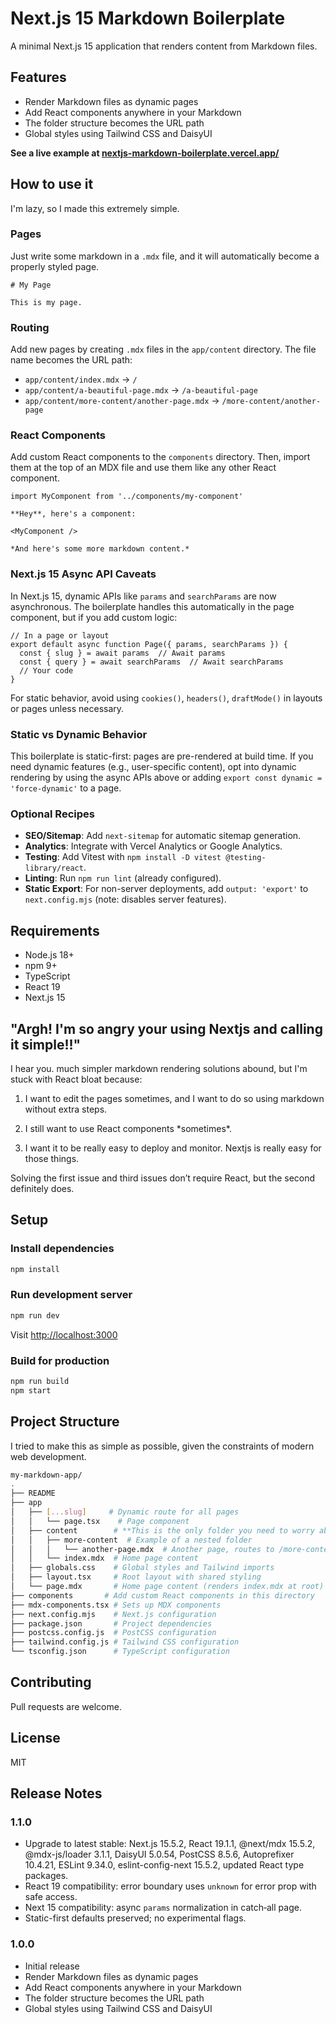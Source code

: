 # Next.js 15 Markdown Boilerplate

A minimal Next.js 15 application that renders content from Markdown files.

## Features

- Render Markdown files as dynamic pages
- Add React components anywhere in your Markdown
- The folder structure becomes the URL path
- Global styles using Tailwind CSS and DaisyUI

**See a live example at [nextjs-markdown-boilerplate.vercel.app/](https://nextjs-markdown-boilerplate.vercel.app/)**

## How to use it

I'm lazy, so I made this extremely simple.

### Pages

Just write some markdown in a `.mdx` file, and it will automatically become a properly styled page.

```mdx
# My Page

This is my page.
```

### Routing

Add new pages by creating `.mdx` files in the `app/content` directory. The file name becomes the URL path:

- `app/content/index.mdx` → `/`
- `app/content/a-beautiful-page.mdx` → `/a-beautiful-page`
- `app/content/more-content/another-page.mdx` → `/more-content/another-page`

### React Components

Add custom React components to the `components` directory. Then, import them at the top of an MDX file and use them like any other React component.

```mdx
import MyComponent from '../components/my-component'

**Hey**, here's a component:

<MyComponent />

*And here's some more markdown content.*
```

### Next.js 15 Async API Caveats

In Next.js 15, dynamic APIs like `params` and `searchParams` are now asynchronous. The boilerplate handles this automatically in the page component, but if you add custom logic:

```tsx
// In a page or layout
export default async function Page({ params, searchParams }) {
  const { slug } = await params  // Await params
  const { query } = await searchParams  // Await searchParams
  // Your code
}
```

For static behavior, avoid using `cookies()`, `headers()`, `draftMode()` in layouts or pages unless necessary.

### Static vs Dynamic Behavior

This boilerplate is static-first: pages are pre-rendered at build time. If you need dynamic features (e.g., user-specific content), opt into dynamic rendering by using the async APIs above or adding `export const dynamic = 'force-dynamic'` to a page.

### Optional Recipes

- **SEO/Sitemap**: Add `next-sitemap` for automatic sitemap generation.
- **Analytics**: Integrate with Vercel Analytics or Google Analytics.
- **Testing**: Add Vitest with `npm install -D vitest @testing-library/react`.
- **Linting**: Run `npm run lint` (already configured).
- **Static Export**: For non-server deployments, add `output: 'export'` to `next.config.mjs` (note: disables server features).

## Requirements

- Node.js 18+
- npm 9+
- TypeScript
- React 19
- Next.js 15

## "Argh! I'm so angry your using Nextjs and calling it simple!!"

I hear you. much simpler markdown rendering solutions abound, but I'm stuck with React bloat because:

1. I want to edit the pages sometimes, and I want to do so using markdown without extra steps.

2. I still want to use React components \*sometimes\*.

3. I want it to be really easy to deploy and monitor. Nextjs is really easy for those things.

Solving the first issue and third issues don’t require React, but the second definitely does.

## Setup

### Install dependencies

```bash
npm install
```

### Run development server

```bash
npm run dev
```

Visit <http://localhost:3000>

### Build for production

```bash
npm run build
npm start
```

## Project Structure

I tried to make this as simple as possible, given the constraints of modern web development.

```bash
my-markdown-app/
.
├── README
├── app
│   ├── [...slug]     # Dynamic route for all pages
│   │   └── page.tsx    # Page component
│   ├── content        # **This is the only folder you need to worry about.**
│   │   ├── more-content  # Example of a nested folder
│   │   │   └── another-page.mdx  # Another page, routes to /more-content/another-page
│   │   └── index.mdx  # Home page content
│   ├── globals.css    # Global styles and Tailwind imports
│   ├── layout.tsx     # Root layout with shared styling
│   └── page.mdx       # Home page content (renders index.mdx at root)
├── components       # Add custom React components in this directory
├── mdx-components.tsx # Sets up MDX components
├── next.config.mjs    # Next.js configuration  
├── package.json       # Project dependencies
├── postcss.config.js  # PostCSS configuration
├── tailwind.config.js # Tailwind CSS configuration
└── tsconfig.json      # TypeScript configuration
```

## Contributing

Pull requests are welcome.

## License

MIT

## Release Notes

### 1.1.0
- Upgrade to latest stable: Next.js 15.5.2, React 19.1.1, @next/mdx 15.5.2, @mdx-js/loader 3.1.1, DaisyUI 5.0.54, PostCSS 8.5.6, Autoprefixer 10.4.21, ESLint 9.34.0, eslint-config-next 15.5.2, updated React type packages.
- React 19 compatibility: error boundary uses `unknown` for error prop with safe access.
- Next 15 compatibility: async `params` normalization in catch‑all page.
- Static-first defaults preserved; no experimental flags.

### 1.0.0

- Initial release
- Render Markdown files as dynamic pages
- Add React components anywhere in your Markdown
- The folder structure becomes the URL path
- Global styles using Tailwind CSS and DaisyUI
